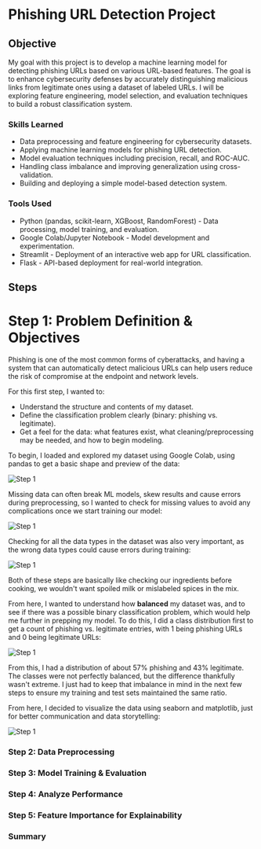 # Phishing URL Detection Project 

## Objective
My goal with this project is to develop a machine learning model for detecting phishing URLs based on various URL-based features. The goal is to enhance cybersecurity defenses by accurately distinguishing malicious links from legitimate ones using a dataset of labeled URLs. I will be exploring feature engineering, model selection, and evaluation techniques to build a robust classification system.


### Skills Learned

- Data preprocessing and feature engineering for cybersecurity datasets.
- Applying machine learning models for phishing URL detection.
- Model evaluation techniques including precision, recall, and ROC-AUC.
- Handling class imbalance and improving generalization using cross-validation.
- Building and deploying a simple model-based detection system.

### Tools Used

- Python (pandas, scikit-learn, XGBoost, RandomForest) - Data processing, model training, and evaluation.
- Google Colab/Jupyter Notebook - Model development and experimentation.
- Streamlit - Deployment of an interactive web app for URL classification.
- Flask - API-based deployment for real-world integration.

## Steps

# Step 1: Problem Definition & Objectives 
Phishing is one of the most common forms of cyberattacks, and having a system that can automatically detect malicious URLs can help users reduce the risk of compromise at the endpoint and network levels.

For this first step, I wanted to:

- Understand the structure and contents of my dataset.
- Define the classification problem clearly (binary: phishing vs. legitimate).
- Get a feel for the data: what features exist, what cleaning/preprocessing may be needed, and how to begin modeling.

To begin, I loaded and explored my dataset using Google Colab, using pandas to get a basic shape and preview of the data:

![Step 1](https://i.imgur.com/NnSWAnh.png)

Missing data can often break ML models, skew results and cause errors during preprocessing, so I wanted to check for missing values to avoid any complications once we start training our model:

![Step 1](https://i.imgur.com/vN0e2T8.png)

Checking for all the data types in the dataset was also very important, as the wrong data types could cause errors during training:

![Step 1](https://i.imgur.com/vj76HzG.png)

Both of these steps are basically like checking our ingredients before cooking, we wouldn't want spoiled milk or mislabeled spices in the mix.

From here, I wanted to understand how **balanced** my dataset was, and to see if there was a possible binary classification problem, which would help me further in prepping my model. To do this, I did a class distribution first to get a count of phishing vs. legitimate entries, with 1 being phishing URLs and 0 being legitimate URLs:

![Step 1](https://i.imgur.com/0DDC4Sm.png)

From this, I had a distribution of about 57% phishing and 43% legitimate. The classes were not perfectly balanced, but the difference thankfully wasn't extreme. I just had to keep that imbalance in mind in the next few steps to ensure my training and test sets maintained the same ratio.

From here, I decided to visualize the data using seaborn and matplotlib, just for better communication and data storytelling:

![Step 1](https://i.imgur.com/qUbQlka.png)

### Step 2: Data Preprocessing

### Step 3: Model Training & Evaluation 

### Step 4: Analyze Performance

### Step 5: Feature Importance for Explainability

### Summary 
